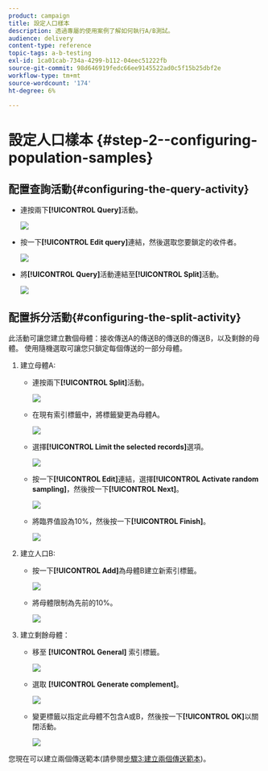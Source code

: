 ```yaml
---
product: campaign
title: 設定人口樣本
description: 透過專屬的使用案例了解如何執行A/B測試。
audience: delivery
content-type: reference
topic-tags: a-b-testing
exl-id: 1ca01cab-734a-4299-b112-04eec51222fb
source-git-commit: 98d646919fedc66ee9145522ad0c5f15b25dbf2e
workflow-type: tm+mt
source-wordcount: '174'
ht-degree: 6%

---
```


# 設定人口樣本 {#step-2--configuring-population-samples}

## 配置查詢活動{#configuring-the-query-activity}

* 連按兩下&#x200B;**[!UICONTROL Query]**&#x200B;活動。

   ![](assets/use_case_abtesting_createrecipients_001.png)

* 按一下&#x200B;**[!UICONTROL Edit query]**&#x200B;連結，然後選取您要鎖定的收件者。

   ![](assets/use_case_abtesting_createrecipients_002.png)

* 將&#x200B;**[!UICONTROL Query]**&#x200B;活動連結至&#x200B;**[!UICONTROL Split]**&#x200B;活動。

   ![](assets/use_case_abtesting_createrecipients_003.png)

## 配置拆分活動{#configuring-the-split-activity}

此活動可讓您建立數個母體：接收傳送A的傳送B的傳送B的傳送B，以及剩餘的母體。 使用隨機選取可讓您只鎖定每個傳送的一部分母體。

1. 建立母體A:

   * 連按兩下&#x200B;**[!UICONTROL Split]**&#x200B;活動。

      ![](assets/use_case_abtesting_createrecipients_004.png)

   * 在現有索引標籤中，將標籤變更為母體A。

      ![](assets/use_case_abtesting_createrecipients_005.png)

   * 選擇&#x200B;**[!UICONTROL Limit the selected records]**&#x200B;選項。

      ![](assets/use_case_abtesting_createrecipients_006.png)

   * 按一下&#x200B;**[!UICONTROL Edit]**&#x200B;連結，選擇&#x200B;**[!UICONTROL Activate random sampling]**，然後按一下&#x200B;**[!UICONTROL Next]**。

      ![](assets/use_case_abtesting_createrecipients_007.png)

   * 將臨界值設為10%，然後按一下&#x200B;**[!UICONTROL Finish]**。

      ![](assets/use_case_abtesting_createrecipients_008.png)

1. 建立人口B:

   * 按一下&#x200B;**[!UICONTROL Add]**&#x200B;為母體B建立新索引標籤。

      ![](assets/use_case_abtesting_createrecipients_009.png)

   * 將母體限制為先前的10%。

      ![](assets/use_case_abtesting_createrecipients_010.png)

1. 建立剩餘母體：

   * 移至 **[!UICONTROL General]** 索引標籤。

      ![](assets/use_case_abtesting_createrecipients_011.png)

   * 選取 **[!UICONTROL Generate complement]**。

      ![](assets/use_case_abtesting_createrecipients_012.png)

   * 變更標籤以指定此母體不包含A或B，然後按一下&#x200B;**[!UICONTROL OK]**&#x200B;以關閉活動。

      ![](assets/use_case_abtesting_createrecipients_013.png)

您現在可以建立兩個傳送範本(請參閱[步驟3:建立兩個傳送範本](../../delivery/using/a-b-testing-uc-delivery-templates.md))。
